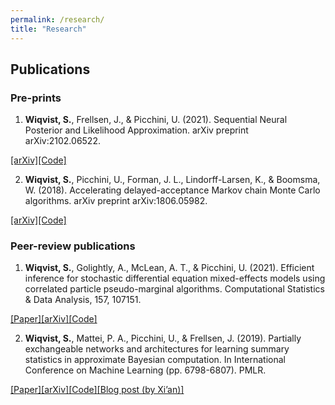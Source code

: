 ```yaml
---
permalink: /research/
title: "Research"
---
```


## Publications

### Pre-prints

1. **Wiqvist, S.**, Frellsen, J., & Picchini, U. (2021). Sequential Neural Posterior and Likelihood Approximation. arXiv preprint arXiv:2102.06522.


[[arXiv]](https://arxiv.org/abs/2102.06522)[[Code]](https://github.com/SamuelWiqvist/snpla)


2. **Wiqvist, S.**, Picchini, U., Forman, J. L., Lindorff-Larsen, K., & Boomsma, W. (2018). Accelerating delayed-acceptance Markov chain Monte Carlo algorithms. arXiv preprint arXiv:1806.05982.

[[arXiv]](https://arxiv.org/abs/1806.05982)[[Code]](https://github.com/SamuelWiqvist/adamcmcpaper)


### Peer-review publications

1. **Wiqvist, S.**, Golightly, A., McLean, A. T., & Picchini, U. (2021). Efficient inference for stochastic differential equation mixed-effects models using correlated particle pseudo-marginal algorithms. Computational Statistics & Data Analysis, 157, 107151.

[[Paper]](https://doi.org/10.1016/j.csda.2020.107151)[[arXiv]](https://arxiv.org/abs/1907.09851)[[Code]](https://github.com/SamuelWiqvist/efficient_SDEMEM)

2. **Wiqvist, S.**, Mattei, P. A., Picchini, U., & Frellsen, J. (2019). Partially exchangeable networks and architectures for learning summary statistics in approximate Bayesian computation. In International Conference on Machine Learning (pp. 6798-6807). PMLR.

[[Paper]](http://proceedings.mlr.press/v97/wiqvist19a.html)[[arXiv]](https://arxiv.org/abs/1901.10230)[[Code]](https://github.com/SamuelWiqvist/PENs-and-ABC)[[Blog post (by Xi’an)]](https://xianblog.wordpress.com/2019/02/13/a-pen-for-abc/)
